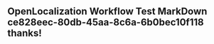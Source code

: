 <properties
ms.topic="hero-topic"
ms.test1="hero-topic"
ms.test2="test"/>


## OpenLocalization Workflow Test MarkDown ce828eec-80db-45aa-8c6a-6b0bec10f118 thanks!



<!--HONumber=Jul16_HO3-->


